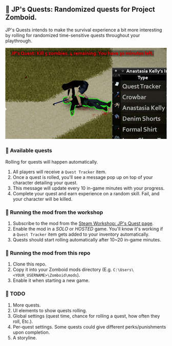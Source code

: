 ##  📖 **JP's Quests**: Randomized quests for Project Zomboid.

JP's Quests intends to make the survival experience a bit more interesting by rolling for randomized time-sensitive quests throughout your playthrough.

![JP's Quests screenshot](https://github.com/jpdiazvaz/JPsQuests/blob/main/assets/mod_showcase.jpg?raw=true)

### 🤔 Available quests

Rolling for quests will happen automatically. 

1. All players will receive a `Quest Tracker` item.
1. Once a quest is rolled, you'll see a message pop up on top of your character detailing your quest.
1. This message will update every 10 in-game minutes with your progress.
1. Complete your quest and earn experience on a random skill. Fail, and your character will be killed.

### 🏃 Running the mod from the workshop

1. Subscribe to the mod from the [Steam Workshop: JP's Quest page](https://steamcommunity.com/sharedfiles/filedetails/?id=3559158243).
1. Enable the mod in a *SOLO* or *HOSTED* game. You'll know it's working if a `Quest Tracker` item gets added to your inventory automatically.
1. Quests should start rolling automatically after 10~20 in-game minutes.

### 🔧 Running the mod from this repo

1. Clone this repo.
1. Copy it into your Zomboid mods directory (E.g. `C:\Users\<YOUR_USERNAME>\Zomboid\mods`).
1. Enable it when starting a new game.

### 📅 TODO

1. More quests.
1. UI elements to show quests rolling.
1. Global settings (quest time, chance for rolling a quest, how often they roll, Etc.).
1. Per-quest settings. Some quests could give different perks/punishments upon completion.
1. A storyline.